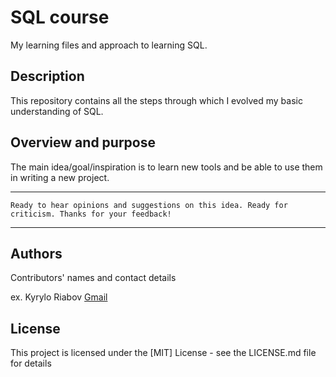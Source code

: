 # SQL course

My learning files and approach to learning SQL.

## Description

This repository contains all the steps through which I evolved my basic understanding of SQL.

## Overview and purpose

The main idea/goal/inspiration is to learn new tools and be able to use them in 
writing a new project.

[//]: # (## Content of the system &#40;system boundaries&#41;)

[//]: # ()
[//]: # (## Interaction &#40;potential&#41; of the product &#40;with other products and components&#41;)

[//]: # ()
[//]: # (## Product functions &#40;brief description&#41;)

[//]: # ()
[//]: # (## Security requirements)

[//]: # ()
[//]: # (## User characteristics &#40;who is the end user of the system&#41;)

[//]: # ()
[//]: # (## Limitations)

---

`Ready to hear opinions and suggestions on this idea.
Ready for criticism.
Thanks for your feedback!`

---

## Authors

Contributors' names and contact details

ex. Kyrylo Riabov [Gmail](kyryl.ryabov@gmail.com)

## License

This project is licensed under the [MIT] License - see the LICENSE.md file for details

[//]: # (## Acknowledgments)

[//]: # ()
[//]: # (Inspiration, code snippets, etc.)

[//]: # (* [Bitcoin White paper]&#40;https://bitcoin.org/bitcoin.pdf&#41;)

[//]: # (* [Blockchain demo]&#40;https://andersbrownworth.com/blockchain/hash&#41;)


